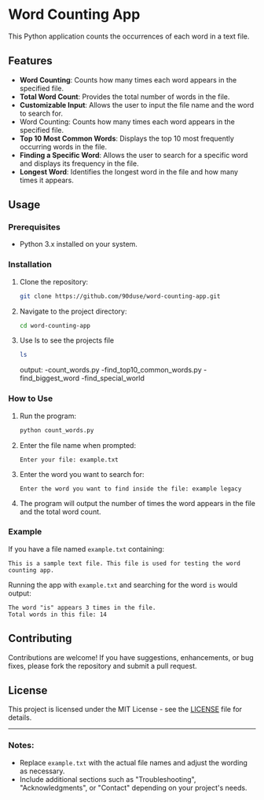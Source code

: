 # Word Counting App

This Python application counts the occurrences of each word in a text file.

## Features

- **Word Counting**: Counts how many times each word appears in the specified file.
- **Total Word Count**: Provides the total number of words in the file.
- **Customizable Input**: Allows the user to input the file name and the word to search for.
- Word Counting: Counts how many times each word appears in the specified file.
- **Top 10 Most Common Words**: Displays the top 10 most frequently occurring words in the file.
- **Finding a Specific Word**: Allows the user to search for a specific word and displays its frequency in the file.
- **Longest Word**: Identifies the longest word in the file and how many times it appears.


## Usage

### Prerequisites

- Python 3.x installed on your system.

### Installation

1. Clone the repository:
   ```bash
   git clone https://github.com/90duse/word-counting-app.git
   ```

2. Navigate to the project directory:
   ```bash
   cd word-counting-app
   ```
3. Use ls to see the projects file
    ```bash
   ls 
   ```
   output:
   -count_words.py
   -find_top10_common_words.py
   -find_biggest_word
   -find_special_world

### How to Use

1. Run the program:
   ```bash
   python count_words.py 
   ```

2. Enter the file name when prompted:
   ```
   Enter your file: example.txt
   ```

3. Enter the word you want to search for:
   ```
   Enter the word you want to find inside the file: example legacy
   ```

4. The program will output the number of times the word appears in the file and the total word count.

### Example

If you have a file named `example.txt` containing:
```
This is a sample text file. This file is used for testing the word counting app.
```

Running the app with `example.txt` and searching for the word `is` would output:
```
The word "is" appears 3 times in the file.
Total words in this file: 14
```

## Contributing

Contributions are welcome! If you have suggestions, enhancements, or bug fixes, please fork the repository and submit a pull request.

## License

This project is licensed under the MIT License - see the [LICENSE](LICENSE) file for details.

---

### Notes:

- Replace `example.txt` with the actual file names and adjust the wording as necessary.
- Include additional sections such as "Troubleshooting", "Acknowledgments", or "Contact" depending on your project's needs.

  
